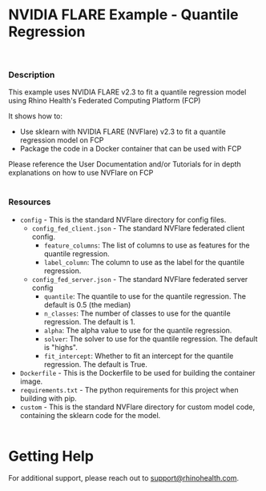 # NVIDIA FLARE Example - Quantile Regression
<br/>

### **Description**

This example uses NVIDIA FLARE v2.3 to fit a quantile regression model using Rhino Health's Federated Computing Platform (FCP)

It shows how to:
* Use sklearn with NVIDIA FLARE (NVFlare) v2.3 to fit a quantile regression model on FCP
* Package the code in a Docker container that can be used with FCP

Please reference the User Documentation and/or Tutorials for in depth explanations on how to use NVFlare on FCP
<br/><br/>


### **Resources**
- `config` - This is the standard NVFlare directory for config files.
  - `config_fed_client.json` - The standard NVFlare federated client config.
    - `feature_columns`: The list of columns to use as features for the quantile regression.
    - `label_column`: The column to use as the label for the quantile regression.
  - `config_fed_server.json` - The standard NVFlare federated server config
    - `quantile`: The quantile to use for the quantile regression. The default is 0.5 (the median)
    - `n_classes`: The number of classes to use for the quantile regression. The default is 1.
    - `alpha`: The alpha value to use for the quantile regression.
    - `solver`: The solver to use for the quantile regression. The default is "highs".
    - `fit_intercept`: Whether to fit an intercept for the quantile regression. The default is True.
- `Dockerfile` - This is the Dockerfile to be used for building the container image.
- `requirements.txt` - The python requirements for this project when building with pip.
- `custom` - This is the standard NVFlare directory for custom model code, containing the sklearn code for the model.
<br><br>

# Getting Help
For additional support, please reach out to [support@rhinohealth.com](mailto:support@rhinohealth.com).
